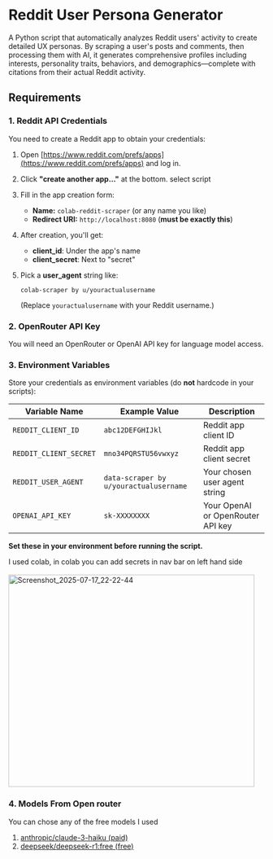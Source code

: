 # Reddit User Persona Generator

A Python script that automatically analyzes Reddit users' activity to create detailed UX personas. By scraping a user's posts and comments, then processing them with AI, it generates comprehensive profiles including interests, personality traits, behaviors, and demographics—complete with citations from their actual Reddit activity.

## Requirements

### 1. Reddit API Credentials

You need to create a Reddit app to obtain your credentials:

1. Open [https://www.reddit.com/prefs/apps](https://www.reddit.com/prefs/apps) and log in.
2. Click **"create another app…"** at the bottom. select script
3. Fill in the app creation form:
    - **Name:** `colab-reddit-scraper` (or any name you like)
    - **Redirect URI:** `http://localhost:8080` (**must be exactly this**)

4. After creation, you'll get:
    - **client_id**: Under the app's name
    - **client_secret**: Next to "secret"

5. Pick a **user_agent** string like:
    ```
    colab-scraper by u/youractualusername
    ```
    (Replace `youractualusername` with your Reddit username.)

### 2. OpenRouter API Key

You will need an OpenRouter or OpenAI API key for language model access.

### 3. Environment Variables

Store your credentials as environment variables (do **not** hardcode in your scripts):

| Variable Name         | Example Value                           | Description                         |
|---------------------- |-----------------------------------------|-------------------------------------|
| `REDDIT_CLIENT_ID`    | `abc12DEFGHIJkl`                        | Reddit app client ID                |
| `REDDIT_CLIENT_SECRET`| `mno34PQRSTU56vwxyz`                    | Reddit app client secret            |
| `REDDIT_USER_AGENT`   | `data-scraper by u/youractualusername`  | Your chosen user agent string       |
| `OPENAI_API_KEY`      | `sk-XXXXXXXX`                           | Your OpenAI or OpenRouter API key   |

**Set these in your environment before running the script.**  

I used colab, in colab you can add secrets in nav bar on left hand side
<br>
<br>
<img width="484" height="417" alt="Screenshot_2025-07-17_22-22-44" src="https://github.com/user-attachments/assets/666bd910-9fb8-4748-81b9-364039e4a0d9" />

### 4. Models From Open router
You can chose any of the free models
I used 
<br>
1. [anthropic/claude-3-haiku (paid)](https://openrouter.ai/anthropic/claude-3-haiku)
2. [deepseek/deepseek-r1:free (free)](https://openrouter.ai/deepseek/deepseek-r1:free)
